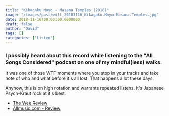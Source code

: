 ```yaml
---
title: "Kikagaku Moyo - Masana Temples (2018)"
image: "/images/post/wilt_20181116_Kikagaku.Moyo.Masana.Temples.jpg"
date: 2018-11-16T00:00:00.0000000
draft: false
author: "David"
tags: []
categories: ["Listen"]
---
```

### I possibly heard about this record while listening to the "All Songs Considered" podcast on one of my mindful(less) walks.

 It was one of those WTF moments where you stop in your tracks and take note of who and what before it's all lost. That happens a lot these days.

 Anyhow, this is on high rotation and warrants repeated listens. It's Japanese Psych-Kraut rock at it's best.

-  [The Wee Review](https://theweereview.com/review/kikagaku-moyo-masana-temples/)
-  [Allmusic.com - Review](https://www.allmusic.com/album/masana-temples-mw0003200887)